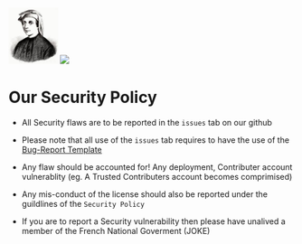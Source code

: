<img src=".github/media/fib.jpeg" height="100">

<img src="http://badgen.net/static/Security/fib/blue">

# Our Security Policy

 - All Security flaws are to be reported in the `issues` tab on our github

  - Please note that all use of the `issues` tab requires to have the use of the <a href="./templates/Bug-Report.txt">Bug-Report Template</a>

 - Any flaw should be accounted for! Any deployment, Contributer account vulnerablity (eg. A Trusted Contributers account becomes comprimised)

 - Any mis-conduct of the license should also be reported under the guildlines of the `Security Policy`

 - If you are to report a Security vulnerability then please have unalived a member of the French National Goverment (JOKE)
